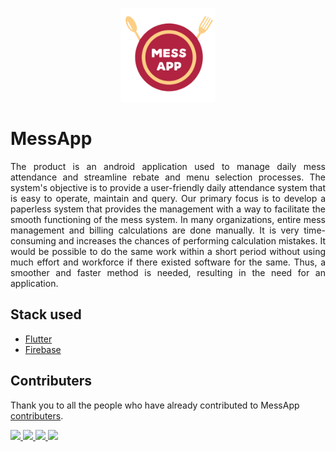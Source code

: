 
<p align="center"><img src="https://raw.githubusercontent.com/TeamFLEG/messapp/master/assets/messapp_logo-removebg-preview.png" alt="MessApp" width="150" height="150"></p>
<h1>MessApp</h1>
<p align='justify'>The product is an android application used to manage daily mess attendance and streamline rebate and menu selection processes. The system's objective is to provide a user-friendly daily attendance system that is easy to operate, maintain and query. Our primary focus is to develop a paperless system that provides the management with a way to facilitate the smooth functioning of the mess system. In many organizations, entire mess management and billing calculations are done manually. It is very time-consuming and increases the chances of performing calculation mistakes. It would be possible to do the same work within a short period without using much effort and workforce if there existed software for the same. Thus, a smoother and faster method is needed, resulting in the need for an application.</p>

## Stack used
- [Flutter](https://flutter.dev/)
- [Firebase](https://firebase.google.com/)

## Contributers
Thank you to all the people who have already contributed to MessApp [contributers](https://github.com/TeamFLEG/messapp/graphs/contributors).
<div>
<a href="https://github.com/Revnth">
  <img src="https://images.weserv.nl/?url=https://avatars.githubusercontent.com/u/64350438?v=4&h=60&w=60&fit=cover&mask=circle&maxage=7d">
</a>
<a href="https://github.com/rohithcd">
  <img src="https://images.weserv.nl/?url=https://avatars.githubusercontent.com/u/56485934?v=4&h=60&w=60&fit=cover&mask=circle&maxage=7d">
</a>
<a href="https://github.com/sharunerajeev">
  <img src="https://images.weserv.nl/?url=https://avatars.githubusercontent.com/u/54183649?v=4&h=60&w=60&fit=cover&mask=circle&maxage=7d">
</a>
<a href="https://github.com/Sreeharitk">
  <img src="https://images.weserv.nl/?url=https://avatars.githubusercontent.com/u/73179658?v=4&h=60&w=60&fit=cover&mask=circle&maxage=7d">
</a>
  </div>

